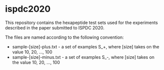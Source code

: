 # ispdc2020

This repository contains the hexapeptide test sets used for the experiments described in the paper submitted to ISPDC 2020.

The files are named according to the following convention:
- sample-[size]-plus.txt - a set of examples S_+, where [size] takes on the value 10, 20, ..., 100
- sample-[size]-minus.txt - a set of examples S_-, where [size] takes on the value 10, 20, ..., 100
